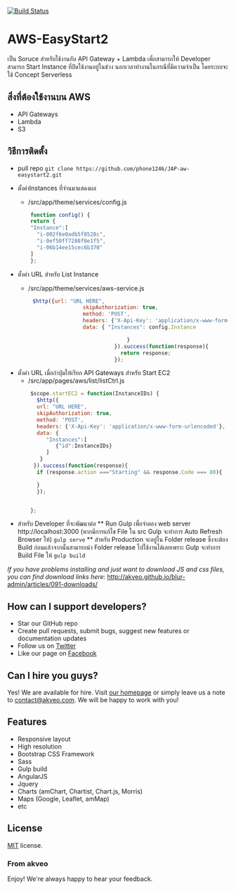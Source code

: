 [![Build Status](https://travis-ci.org/akveo/blur-admin.svg?branch=master)](https://travis-ci.org/akveo/blur-admin)

# AWS-EasyStart2

เป็น Soruce สำหรับใช้งานกับ API Gateway + Lambda เพื่อสามารถให้ Developer สามารถ Start Instance ที่ปิดใช้งานอยู่ในช่วง
นอกเวลาทำงานในกรณีที่มีความจำเป็น โดยระบบจะใช้ Concept Serverless 


## สิ่งที่ต้องใช้งานบน AWS
 * API Gateways
 * Lambda
 * S3

## วิธีการติดตั้ง
 * pull repo
 	`git clone https://github.com/phone1246/JAP-aw-easystart2.git `
 * ตั้งค่าInstances ที่จำนมาแสดงผล
 	- /src/app/theme/services/config.js
	```javascript
	 	function config() {
	    return {
	    "Instance":[
	      "i-002f6e0adb5f8528c",
	      "i-0ef50ff7288f8e1f5",
	      "i-06b14ee15cec6b370"
	    ]
	    };
	```    
    

 * ตั้งค่า URL สำหรับ List Instance
 	- /src/app/theme/services/aws-service.js
```javascript
		$http({url: "URL HERE",
		                skipAuthorization: true,
		                method: 'POST',
		                headers: {'X-Api-Key': 'application/x-www-form-urlencoded'},
		                data: { "Instances": config.Instance

		                              }
		                          }).success(function(response){
		                            return response;
		                          });
```    

 * ตั้งค่า URL เมื่อกำปุ่มให้เรียก API Gateways สำหรับ Start EC2
 	- /src/app/pages/aws/list/listCtrl.js
  	```javascript
	  	$scope.startEC2 = function(InstanceIDs) {
	      $http({
	      url: "URL HERE",
	      skipAuthorization: true,
	      method: 'POST',
	      headers: {'X-Api-Key': 'application/x-www-form-urlencoded'},
	      data: {
	         "Instances":[
	            {"id":InstanceIDs}
	         ]
	       }
	     }).success(function(response){
	      if (response.action ==="Starting" && response.Code === 80){

	      }
	      });


	    };                      
  	```
  * สำหรับ Developer ที่จะพัฒนาต่อ
  	** Run Gulp เพื่อจำลอง web server http://localhost:3000 (หากมีการแก้ไข File ใน src Gulp จะทำการ  Auto Refresh Browser ให้)
  		``` gulp serve ```
  	** สำหรับ Production จะอยู่ใน Folder release ซึ่งจะต้อง Build ก่อนแล้วจากนั้นสามารถนำ Folder release ไปใช้งานได้เลยเพราะ Gulp  จะทำการ Build File ให้
  		``` gulp build ```


*If you have problems installing and just want to download JS and css files, you can find download links here*: http://akveo.github.io/blur-admin/articles/091-downloads/

## How can I support developers?
- Star our GitHub repo
- Create pull requests, submit bugs, suggest new features or documentation updates
- Follow us on [Twitter](https://twitter.com/akveo_inc)
- Like our page on [Facebook](https://www.facebook.com/akveo/)

## Can I hire you guys?
Yes! We are available for hire. Visit [our homepage](http://akveo.com/) or simply leave us a note to contact@akveo.com. We will be happy to work with you!

## Features
* Responsive layout
* High resolution
* Bootstrap CSS Framework
* Sass
* Gulp build
* AngularJS
* Jquery
* Charts (amChart, Chartist, Chart.js, Morris)
* Maps (Google, Leaflet, amMap)
* etc

License
-------------
<a href=/LICENSE.txt target="_blank">MIT</a> license.

### From akveo

Enjoy!
We're always happy to hear your feedback.
